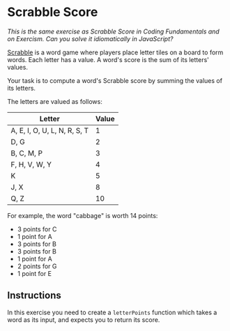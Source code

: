 # Scrabble Score

_This is the same exercise as Scrabble Score in Coding Fundamentals and on Exercism. Can you solve it idiomatically in JavaScript?_

[Scrabble](https://en.wikipedia.org/wiki/Scrabble) is a word game where players place letter tiles on a board to form words.
Each letter has a value.
A word's score is the sum of its letters' values.

Your task is to compute a word's Scrabble score by summing the values of its letters.

The letters are valued as follows:

| Letter                       | Value |
| ---------------------------- | ----- |
| A, E, I, O, U, L, N, R, S, T | 1     |
| D, G                         | 2     |
| B, C, M, P                   | 3     |
| F, H, V, W, Y                | 4     |
| K                            | 5     |
| J, X                         | 8     |
| Q, Z                         | 10    |

For example, the word "cabbage" is worth 14 points:

- 3 points for C
- 1 point for A
- 3 points for B
- 3 points for B
- 1 point for A
- 2 points for G
- 1 point for E

## Instructions

In this exercise you need to create a `letterPoints` function which takes a word as its input, and expects you to return its score.
